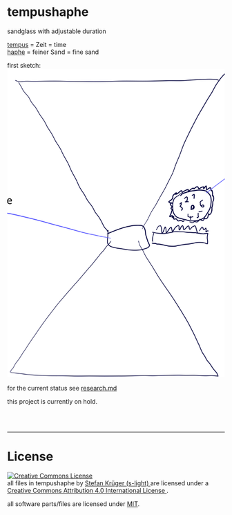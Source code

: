 <!--lint disable list-item-indent-->
<!--lint disable list-item-bullet-indent-->

# tempushaphe
sandglass with adjustable duration

[tempus](https://www.albertmartin.de/latein/?q=tempus) = Zeit = time  
[haphe](https://www.albertmartin.de/latein/?q=haphe) = feiner Sand = fine sand

first sketch:
![first sketch](./sketch/Sanduhr_T1.svg)

for the current status see [research.md](research.md)


this project is currently on hold.
















<br>

<br>

---

# License
<!-- license info -->
<p>
<a rel="license" href="http://creativecommons.org/licenses/by/4.0/">
    <img alt="Creative Commons License" style="border-width:0"
        src="https://i.creativecommons.org/l/by/4.0/88x31.png" />
</a>
<br />
<span xmlns:dct="http://purl.org/dc/terms/" property="dct:title">
    all files in tempushaphe
</span> by
<a xmlns:cc="http://creativecommons.org/ns#"
        href="https://github.com/s-light/tempushaphe"
        property="cc:attributionName"
        rel="cc:attributionURL">
    Stefan Krüger (s-light)
</a>
are licensed under a<br/>
<a rel="license" href="http://creativecommons.org/licenses/by/4.0/">
    Creative Commons Attribution 4.0 International License
</a>.
</p>

all software parts/files are licensed under [MIT](LICENSE).


<!-- license info end -->
